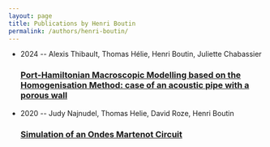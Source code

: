 ```yaml
---
layout: page
title: Publications by Henri Boutin
permalink: /authors/henri-boutin/
---
```


<ul class="post-list">
<li><span class='post-meta'>2024 -- Alexis Thibault, Thomas Hélie, Henri Boutin, Juliette Chabassier</span><h3><a class='post-link' href='../../port-hamiltonian-macroscopic-modelling-based-on-the-homogenisation-method-case-of-an-acoustic-pipe-with-a-porous-wall'>Port-Hamiltonian Macroscopic Modelling based on the Homogenisation Method: case of an acoustic pipe with a porous wall</a></h3></li>
<li><span class='post-meta'>2020 -- Judy Najnudel, Thomas Helie, David Roze, Henri Boutin</span><h3><a class='post-link' href='../../simulation-of-an-ondes-martenot-circuit'>Simulation of an Ondes Martenot Circuit</a></h3></li>

</ul>

